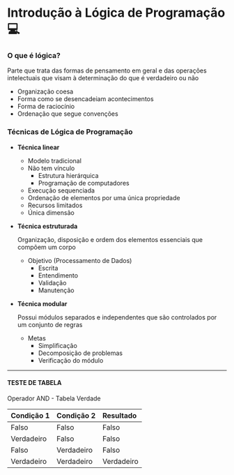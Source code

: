 # Introdução à Lógica de Programação :computer:

### O que é lógica?

Parte que trata das formas de pensamento em geral e das operações intelectuais que visam à determinação do que é verdadeiro ou não

- Organização coesa
- Forma como se desencadeiam acontecimentos
- Forma de raciocínio
- Ordenação que segue convenções



### Técnicas de Lógica de Programação

- **Técnica linear**
  - Modelo tradicional
  - Não tem vínculo
    - Estrutura hierárquica
    - Programação de computadores
  - Execução sequenciada
  - Ordenação de elementos por uma única propriedade
  - Recursos limitados
  - Única dimensão



- **Técnica estruturada**

  Organização, disposição e ordem dos elementos essenciais que compõem um corpo

  - Objetivo (Processamento de Dados)
    - Escrita
    - Entendimento
    - Validação
    - Manutenção



- **Técnica modular**

  Possui módulos separados e independentes que são controlados por um conjunto de regras

  - Metas
    - Simplificação
    - Decomposição de problemas
    - Verificação do módulo



---

#### TESTE DE TABELA

Operador AND - Tabela Verdade

| Condição 1 | Condição 2 | Resultado  |
| ---------- | ---------- | :--------- |
| Falso      | Falso      | Falso      |
| Verdadeiro | Falso      | Falso      |
| Falso      | Verdadeiro | Falso      |
| Verdadeiro | Verdadeiro | Verdadeiro |

